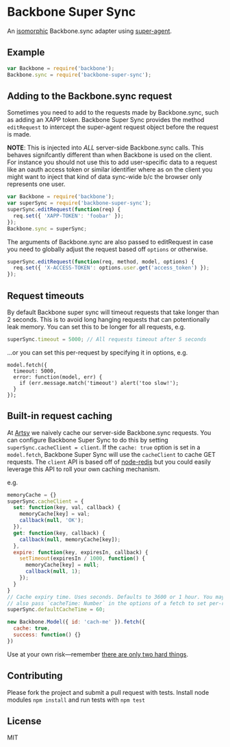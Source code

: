# Backbone Super Sync

An [isomorphic](http://nerds.airbnb.com/isomorphic-javascript-future-web-apps/) Backbone.sync adapter using [super-agent](https://github.com/visionmedia/superagent).

## Example

````javascript
var Backbone = require('backbone');
Backbone.sync = require('backbone-super-sync');
````

## Adding to the Backbone.sync request

Sometimes you need to add to the requests made by Backbone.sync, such as adding an XAPP token. Backbone Super Sync provides the method `editRequest` to intercept the super-agent request object before the request is made.

**NOTE**: This is injected into _ALL_ server-side Backbone.sync calls. This behaves signifcantly different than when Backbone is used on the client. For instance you should not use this to add user-specific data to a request like an oauth access token or similar identifier where as on the client you might want to inject that kind of data sync-wide b/c the browser only represents one user.

````javascript
var Backbone = require('backbone');
var superSync = require('backbone-super-sync');
superSync.editRequest(function(req) {
  req.set({ 'XAPP-TOKEN': 'foobar' });
});
Backbone.sync = superSync;
````

The arguments of Backbone.sync are also passed to editRequest in case you need to globally adjust the request based off `options` or otherwise.

````javascript
superSync.editRequest(function(req, method, model, options) {
  req.set({ 'X-ACCESS-TOKEN': options.user.get('access_token') });
});
````

## Request timeouts

By default Backbone super sync will timeout requests that take longer than 2 seconds. This is to avoid
long hanging requests that can potentionally leak memory. You can set this to be longer for all requests, e.g.

````javascript
superSync.timeout = 5000; // All requests timeout after 5 seconds
````

...or you can set this per-request by specifying it in options, e.g.

````
model.fetch({
  timeout: 5000,
  error: function(model, err) {
    if (err.message.match('timeout') alert('too slow!');
  }
});
````

## Built-in request caching

At [Artsy](http://artsy.net) we naively cache our server-side Backbone.sync requests. You can configure Backbone Super Sync to do this by setting `superSync.cacheClient = client`. If the `cache: true` option is set in a `model.fetch`, Backbone Super Sync will use the `cacheClient` to cache GET requests. The `client` API is based off of [node-redis](https://github.com/mranney/node_redis) but you could easily leverage this API to roll your own caching mechanism.

e.g.

````javascript
memoryCache = {}
superSync.cacheClient = {
  set: function(key, val, callback) {
    memoryCache[key] = val;
    callback(null, 'OK');
  }),
  get: function(key, callback) {
    callback(null, memoryCache[key]);
  },
  expire: function(key, expiresIn, callback) {
    setTimeout(expiresIn / 1000, function() {
      memoryCache[key] = null;
      callback(null, 1);
    });
  }
}
// Cache expiry time. Uses seconds. Defaults to 3600 or 1 hour. You may
// also pass `cacheTime: Number` in the options of a fetch to set per-request.
superSync.defaultCacheTime = 60;

new Backbone.Model({ id: 'cach-me' }).fetch({
  cache: true,
  success: function() {}
})
````

Use at your own risk—remember [there are only two hard things](http://martinfowler.com/bliki/TwoHardThings.html).

## Contributing

Please fork the project and submit a pull request with tests. Install node modules `npm install` and run tests with `npm test`

## License

MIT
